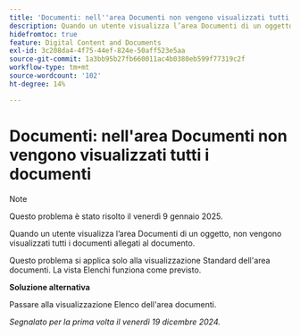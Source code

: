 ```yaml
---
title: 'Documenti: nell''area Documenti non vengono visualizzati tutti i documenti'
description: Quando un utente visualizza l’area Documenti di un oggetto, non vengono visualizzati tutti i documenti allegati al documento. È disponibile una soluzione alternativa.
hidefromtoc: true
feature: Digital Content and Documents
exl-id: 3c208da4-4f75-44ef-824e-50aff523e5aa
source-git-commit: 1a3bb95b27fb660011ac4b0380eb599f77319c2f
workflow-type: tm+mt
source-wordcount: '102'
ht-degree: 14%

---
```


# Documenti: nell&#39;area Documenti non vengono visualizzati tutti i documenti

>[!NOTE]
>
>Questo problema è stato risolto il venerdì 9 gennaio 2025.

Quando un utente visualizza l’area Documenti di un oggetto, non vengono visualizzati tutti i documenti allegati al documento.

Questo problema si applica solo alla visualizzazione Standard dell&#39;area documenti. La vista Elenchi funziona come previsto.

**Soluzione alternativa**

Passare alla visualizzazione Elenco dell&#39;area documenti.

_Segnalato per la prima volta il venerdì 19 dicembre 2024._
